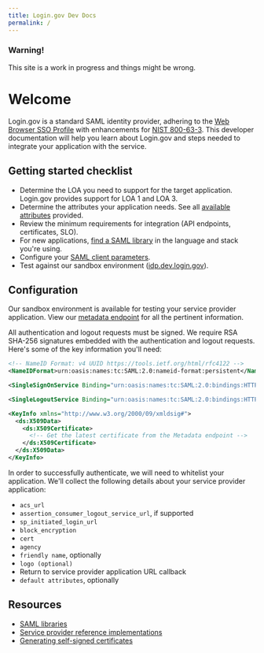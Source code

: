 ```yaml
---
title: Login.gov Dev Docs
permalink: /
---
```


<div class="usa-alert usa-alert-warning">
  <div class="usa-alert-body">
    <h3 class="usa-alert-heading">Warning!</h3>
    <p class="usa-alert-text">This site is a work in progress and things might be wrong.</p>
  </div>
</div>

# Welcome

Login.gov is a standard SAML identity provider, adhering to the [Web Browser SSO Profile](https://en.wikipedia.org/wiki/SAML_2.0#Web_Browser_SSO_Profile) with enhancements for [NIST 800-63-3](https://pages.nist.gov/800-63-3/). This developer documentation will help you learn about Login.gov and steps needed to integrate your application with the service.

## Getting started checklist

- Determine the LOA you need to support for the target application. Login.gov provides support for LOA 1 and LOA 3.
- Determine the attributes your application needs. See all [available attributes]({{site.baseurl}}/attributes) provided.
- Review the minimum requirements for integration (API endpoints, certificates, SLO).
- For new applications, [find a SAML library]({{site.baseurl}}/saml_libs) in the language and stack you're using.
- Configure your [SAML client parameters]({{site.baseurl}}/params).
- Test against our sandbox environment ([idp.dev.login.gov](https://idp.dev.login.gov)).

## Configuration

Our sandbox environment is available for testing your service provider application. View our [metadata endpoint](https://idp.dev.login.gov/api/saml/metadata) for all the pertinent information.

All authentication and logout requests must be signed. We require RSA SHA-256 signatures embedded with the authentication and logout requests. Here's some of the key information you'll need:

```xml
<!-- NameID Format: v4 UUID https://tools.ietf.org/html/rfc4122 -->
<NameIDFormat>urn:oasis:names:tc:SAML:2.0:nameid-format:persistent</NameIDFormat>

<SingleSignOnService Binding="urn:oasis:names:tc:SAML:2.0:bindings:HTTP-Redirect" Location="https://idp.dev.login.gov/api/saml/auth" />

<SingleLogoutService Binding="urn:oasis:names:tc:SAML:2.0:bindings:HTTP-POST" Location="https://idp.dev.login.gov/api/saml/logout" />

<KeyInfo xmlns="http://www.w3.org/2000/09/xmldsig#">
  <ds:X509Data>
    <ds:X509Certificate>
      <!-- Get the latest certificate from the Metadata endpoint -->
    </ds:X509Certificate>
  </ds:X509Data>
</KeyInfo>
```

In order to successfully authenticate, we will need to whitelist your application. We'll collect the following details about your service provider application:

- `acs_url`
- `assertion_consumer_logout_service_url`, if supported
- `sp_initiated_login_url`
- `block_encryption`
- `cert`
- `agency`
- `friendly name`, optionally
- `logo (optional)`
- Return to service provider application URL callback
- `default attributes`, optionally

## Resources

- [SAML libraries]({{site.baseurl}}/saml_libs)
- [Service provider reference implementations]({{site.baseurl}}/sp_refs)
- [Generating self-signed certificates]({{site.baseurl}}/certs)
